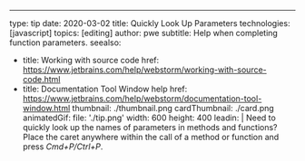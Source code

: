 ---
type: tip
date: 2020-03-02
title: Quickly Look Up Parameters
technologies: [javascript]
topics: [editing]
author: pwe
subtitle: Help when completing function parameters.
seealso:
- title: Working with source code
  href: https://www.jetbrains.com/help/webstorm/working-with-source-code.html
- title: Documentation Tool Window help
  href: https://www.jetbrains.com/help/webstorm/documentation-tool-window.html
thumbnail: ./thumbnail.png
cardThumbnail: ./card.png
animatedGif:
  file: './tip.png'
  width: 600
  height: 400
leadin: |
  Need to quickly look up the names of parameters in methods and functions? Place the caret 
  anywhere within the call of a method or function and press *Cmd+P/Ctrl+P*. 
